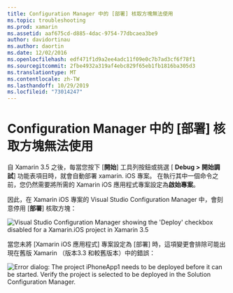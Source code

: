 ```yaml
---
title: Configuration Manager 中的 [部署] 核取方塊無法使用
ms.topic: troubleshooting
ms.prod: xamarin
ms.assetid: aaf675cd-d885-4dac-9754-77dbcaea3be9
author: davidortinau
ms.author: daortin
ms.date: 12/02/2016
ms.openlocfilehash: edf471f1d9a2ee4adc11f09e0c7b7ad3cf6f78f1
ms.sourcegitcommit: 2fbe4932a319af4ebc829f65eb1fb1816ba305d3
ms.translationtype: MT
ms.contentlocale: zh-TW
ms.lasthandoff: 10/29/2019
ms.locfileid: "73014247"
---
```

# <a name="deploy-checkboxes-disabled-in-configuration-manager"></a>Configuration Manager 中的 [部署] 核取方塊無法使用

自 Xamarin 3.5 之後，每當您按下 [**開始**] 工具列按鈕或挑選 [ **Debug > 開始調試**] 功能表項目時，就會自動部署 xamarin. iOS 專案。 在執行其中一個命令之前，您仍然需要將所需的 Xamarin iOS 應用程式專案設定為**啟始專案**。

因此，在 Xamarin iOS 專案的 Visual Studio Configuration Manager 中，會刻意停用 [**部署**] 核取方塊：

![](deploy-checkboxes-images/configuration.png "Visual Studio Configuration Manager showing the 'Deploy' checkbox disabled for a Xamarin.iOS project in Xamarin 3.5")

當您未將 [Xamarin iOS 應用程式] 專案設定為 [部署] 時，這項變更會排除可能出現在舊版 Xamarin （版本3.3 和較舊版本）中的錯誤：

![](deploy-checkboxes-images/error.png "Error dialog: The project iPhoneApp1 needs to be deployed before it can be started. Verify the project is selected to be deployed in the Solution Configuration Manager.")
